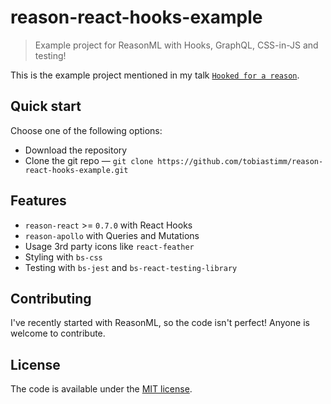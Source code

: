 # reason-react-hooks-example

> Example project for ReasonML with Hooks, GraphQL, CSS-in-JS and testing!

This is the example project mentioned in my talk [`Hooked for a reason`](https://github.com/tobiastimm/talks/tree/master/hooked-for-a-reason).

## Quick start

Choose one of the following options:

- Download the repository
- Clone the git repo — `git clone https://github.com/tobiastimm/reason-react-hooks-example.git`

## Features

- `reason-react` >= `0.7.0` with React Hooks
- `reason-apollo` with Queries and Mutations
- Usage 3rd party icons like `react-feather`
- Styling with `bs-css`
- Testing with `bs-jest` and `bs-react-testing-library`

## Contributing

I've recently started with ReasonML, so the code isn't perfect! Anyone is welcome to contribute.

## License

The code is available under the [MIT license](./LICENSE).

